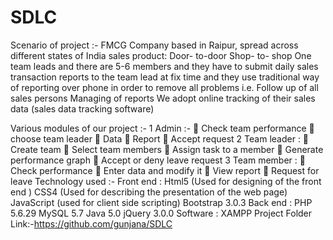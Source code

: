 # SDLC
Scenario of project :-
FMCG Company based in Raipur, spread across different states of India sales product:
Door- to-door
Shop- to- shop
One team leads and there are 5-6 members and they have to submit daily sales transaction reports to the team lead at fix time and they use traditional way of reporting over phone in order to remove all problems i.e.
Follow up of all sales persons
Managing of reports
We adopt online tracking of their sales data (sales data tracking software)

Various modules of our project :-
1 Admin :-
	Check team performance
	choose team leader
	Data
	Report
	Accept request
2 Team leader :
	Create team
	Select team members
	Assign task to a member
	Generate performance graph
	Accept or deny leave request
3 Team member :
	Check performance
	Enter data and modify it
	View report
	Request for leave
Technology used :- 
Front end :
Html5 (Used for designing of the front end )
CSS4 (Used for describing the presentation of the web page)
JavaScript (used for client side scripting)
Bootstrap 3.0.3
Back end :
PHP 5.6.29
MySQL 5.7
Java 5.0
jQuery 3.0.0
Software :
XAMPP
Project Folder Link:-https://github.com/gunjana/SDLC
